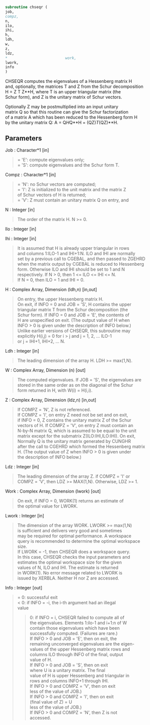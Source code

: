 ```fortran  
subroutine chseqr (  
job,  
compz,  
n,  
ilo,  
ihi,  
h,  
ldh,  
w,  
z,  
ldz,  
*                          work,  
lwork,  
info  
)  
```  
  
CHSEQR computes the eigenvalues of a Hessenberg matrix H  
and, optionally, the matrices T and Z from the Schur decomposition  
H = Z T Z**H, where T is an upper triangular matrix (the  
Schur form), and Z is the unitary matrix of Schur vectors.  
  
Optionally Z may be postmultiplied into an input unitary  
matrix Q so that this routine can give the Schur factorization  
of a matrix A which has been reduced to the Hessenberg form H  
by the unitary matrix Q:  A = Q*H*Q**H = (QZ)*T*(QZ)**H.  
  
## Parameters  
Job : Character*1 [in]  
> = 'E':  compute eigenvalues only;  
> = 'S':  compute eigenvalues and the Schur form T.  
  
Compz : Character*1 [in]  
> = 'N':  no Schur vectors are computed;  
> = 'I':  Z is initialized to the unit matrix and the matrix Z  
> of Schur vectors of H is returned;  
> = 'V':  Z must contain an unitary matrix Q on entry, and  
  
N : Integer [in]  
> The order of the matrix H.  N >= 0.  
  
Ilo : Integer [in]  
  
Ihi : Integer [in]  
> It is assumed that H is already upper triangular in rows  
> and columns 1:ILO-1 and IHI+1:N. ILO and IHI are normally  
> set by a previous call to CGEBAL, and then passed to ZGEHRD  
> when the matrix output by CGEBAL is reduced to Hessenberg  
> form. Otherwise ILO and IHI should be set to 1 and N  
> respectively.  If N > 0, then 1 <= ILO <= IHI <= N.  
> If N = 0, then ILO = 1 and IHI = 0.  
  
H : Complex Array, Dimension (ldh,n) [in,out]  
> On entry, the upper Hessenberg matrix H.  
> On exit, if INFO = 0 and JOB = 'S', H contains the upper  
> triangular matrix T from the Schur decomposition (the  
> Schur form). If INFO = 0 and JOB = 'E', the contents of  
> H are unspecified on exit.  (The output value of H when  
> INFO > 0 is given under the description of INFO below.)  
> Unlike earlier versions of CHSEQR, this subroutine may  
> explicitly H(i,j) = 0 for i > j and j = 1, 2, ... ILO-1  
> or j = IHI+1, IHI+2, ... N.  
  
Ldh : Integer [in]  
> The leading dimension of the array H. LDH >= max(1,N).  
  
W : Complex Array, Dimension (n) [out]  
> The computed eigenvalues. If JOB = 'S', the eigenvalues are  
> stored in the same order as on the diagonal of the Schur  
> form returned in H, with W(i) = H(i,i).  
  
Z : Complex Array, Dimension (ldz,n) [in,out]  
> If COMPZ = 'N', Z is not referenced.  
> If COMPZ = 'I', on entry Z need not be set and on exit,  
> if INFO = 0, Z contains the unitary matrix Z of the Schur  
> vectors of H.  If COMPZ = 'V', on entry Z must contain an  
> N-by-N matrix Q, which is assumed to be equal to the unit  
> matrix except for the submatrix Z(ILO:IHI,ILO:IHI). On exit,  
> Normally Q is the unitary matrix generated by CUNGHR  
> after the call to CGEHRD which formed the Hessenberg matrix  
> H. (The output value of Z when INFO > 0 is given under  
> the description of INFO below.)  
  
Ldz : Integer [in]  
> The leading dimension of the array Z.  if COMPZ = 'I' or  
> COMPZ = 'V', then LDZ >= MAX(1,N).  Otherwise, LDZ >= 1.  
  
Work : Complex Array, Dimension (lwork) [out]  
> On exit, if INFO = 0, WORK(1) returns an estimate of  
> the optimal value for LWORK.  
  
Lwork : Integer [in]  
> The dimension of the array WORK.  LWORK >= max(1,N)  
> is sufficient and delivers very good and sometimes  
> may be required for optimal performance.  A workspace  
> query is recommended to determine the optimal workspace  
> size.  
> If LWORK = -1, then CHSEQR does a workspace query.  
> In this case, CHSEQR checks the input parameters and  
> estimates the optimal workspace size for the given  
> values of N, ILO and IHI.  The estimate is returned  
> in WORK(1).  No error message related to LWORK is  
> issued by XERBLA.  Neither H nor Z are accessed.  
  
Info : Integer [out]  
> = 0:  successful exit  
> < 0:  if INFO = -i, the i-th argument had an illegal  
> value  
> > 0:  if INFO = i, CHSEQR failed to compute all of  
> the eigenvalues.  Elements 1:ilo-1 and i+1:n of W  
> contain those eigenvalues which have been  
> successfully computed.  (Failures are rare.)  
> If INFO > 0 and JOB = 'E', then on exit, the  
> remaining unconverged eigenvalues are the eigen-  
> values of the upper Hessenberg matrix rows and  
> columns ILO through INFO of the final, output  
> value of H.  
> If INFO > 0 and JOB   = 'S', then on exit  
> where U is a unitary matrix.  The final  
> value of  H is upper Hessenberg and triangular in  
> rows and columns INFO+1 through IHI.  
> If INFO > 0 and COMPZ = 'V', then on exit  
> less of the value of JOB.)  
> If INFO > 0 and COMPZ = 'I', then on exit  
> (final value of Z)  = U  
> less of the value of JOB.)  
> If INFO > 0 and COMPZ = 'N', then Z is not  
> accessed.  
  
